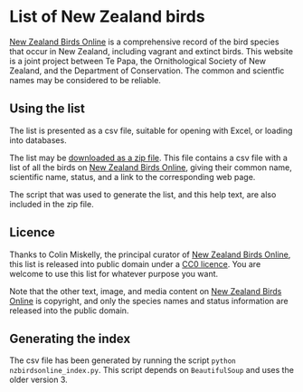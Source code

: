 List of New Zealand birds
=========================

[New Zealand Birds Online](http://nzbirdsonline.org.nz) 
is a comprehensive record of the bird species
that occur in New Zealand, including vagrant and extinct birds. This website
is a joint project between Te Papa, the Ornithological Society of New
Zealand, and the Department of Conservation. The common and scientfic names may be considered to be reliable.

Using the list
----------------
The list is presented as a csv file, suitable for
opening with Excel, or loading into databases.

The list may be [downloaded as a zip
file](https://github.com/dragonfly-science/new-zealand-birds/archive/master.zip).
This file contains a csv file with a list of all the birds on 
[New Zealand Birds Online](http://nzbirdsonline.org.nz),
giving their common name, scientific name, status, and a link to the
corresponding web page. 

The script that was used to generate the list, and this help text, are also included
in the zip file.

Licence
-------
Thanks to Colin Miskelly, the principal curator of
[New Zealand Birds Online](http://nzbirdsonline.org.nz),
this list is released into public domain under a 
[CC0 licence](https://creativecommons.org/publicdomain/zero/1.0/). You are welcome
to use this list for whatever purpose you want.

Note that the other text, image, and media content on
[New Zealand Birds Online](http://nzbirdsonline.org.nz) is copyright, and 
only the species names and status information are released into the public domain.

Generating the index
--------------------
The csv file has been generated by running the script 
`python nzbirdsonline_index.py`. This script depends on `BeautifulSoup` 
and uses the older version 3.

